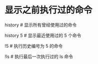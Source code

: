 # 显示之前执行过的命令
history   # 显示所有曾经使用过的命令

history 5   # 显示最近使用过的 5 个命令

!5   # 执行历史编号为 5 的命令

!ls   # 执行最后一次执行过的 ls 命令

